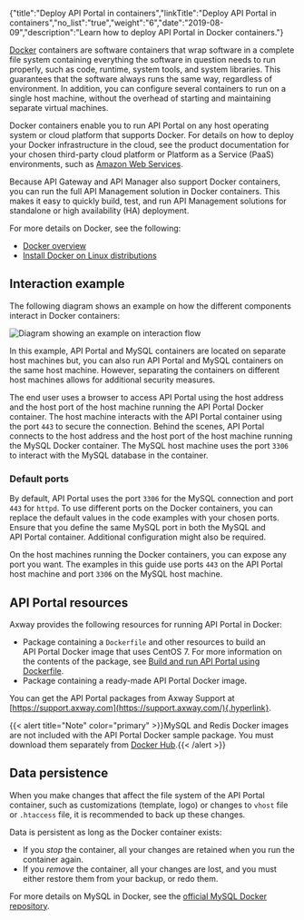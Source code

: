 {"title":"Deploy API Portal in containers","linkTitle":"Deploy API Portal in containers","no_list":"true","weight":"6","date":"2019-08-09","description":"Learn how to deploy API Portal in Docker containers."}

[Docker](https://www.docker.com/) containers are software containers that wrap software in a complete file system containing everything the software in question needs to run properly, such as code, runtime, system tools, and system libraries. This guarantees that the software always runs the same way, regardless of environment. In addition, you can configure several containers to run on a single host machine, without the overhead of starting and maintaining separate virtual machines.

Docker containers enable you to run API Portal on any host operating system or cloud platform that supports Docker. For details on how to deploy your Docker infrastructure in the cloud, see the product documentation for your chosen third-party cloud platform or Platform as a Service (PaaS) environments, such as [Amazon Web Services](https://aws.amazon.com/).

Because API Gateway and API Manager also support Docker containers, you can run the full API Management solution in Docker containers. This makes it easy to quickly build, test, and run API Management solutions for standalone or high availability (HA) deployment.

For more details on Docker, see the following:

-   [Docker overview](https://docs.docker.com/engine/understanding-docker/)
-   [Install Docker on Linux distributions](https://docs.docker.com/engine/installation/linux/)

Interaction example
-------------------

The following diagram shows an example on how the different components interact in Docker containers:

![Diagram showing an example on interaction flow](/Images/APIPortal/API_Portal_Docker.png)

In this example, API Portal and MySQL containers are located on separate host machines but, you can also run API Portal and MySQL containers on the same host machine. However, separating the containers on different host machines allows for additional security measures.

The end user uses a browser to access API Portal using the host address and the host port of the host machine running the API Portal Docker container. The host machine interacts with the API Portal container using the port `443` to secure the connection. Behind the scenes, API Portal connects to the host address and the host port of the host machine running the MySQL Docker container. The MySQL host machine uses the port `3306` to interact with the MySQL database in the container.

### Default ports

By default, API Portal uses the port `3306` for the MySQL connection and port `443` for `httpd`. To use different ports on the Docker containers, you can replace the default values in the code examples with your chosen ports. Ensure that you define the same MySQL port in both the MySQL and API Portal container. Additional configuration might also be required.

On the host machines running the Docker containers, you can expose any port you want. The examples in this guide use ports `443` on the API Portal host machine and port `3306` on the MySQL host machine.

API Portal resources
--------------------

Axway provides the following resources for running API Portal in Docker:

-   Package containing a `Dockerfile` and other resources to build an API Portal Docker image that uses CentOS 7. For more information on the contents of the package, see [Build and run API Portal using Dockerfile](docker_portal_deploy.htm).
-   Package containing a ready-made API Portal Docker image.

You can get the API Portal packages from Axway Support at [https://support.axway.com](https://support.axway.com/){.hyperlink}.

{{< alert title="Note" color="primary" >}}MySQL and Redis Docker images are not included with the API Portal Docker sample package. You must download them separately from [Docker Hub](https://hub.docker.com/).{{< /alert >}}

Data persistence
----------------

When you make changes that affect the file system of the API Portal container, such as customizations (template, logo) or changes to `vhost` file or `.htaccess` file, it is recommended to back up these changes.

Data is persistent as long as the Docker container exists:

-   If you *stop* the container, all your changes are retained when you run the container again.
-   If you *remove* the container, all your changes are lost, and you must either restore them from your backup, or redo them.

For more details on MySQL in Docker, see the [official MySQL Docker repository](https://hub.docker.com/_/mysql/).
